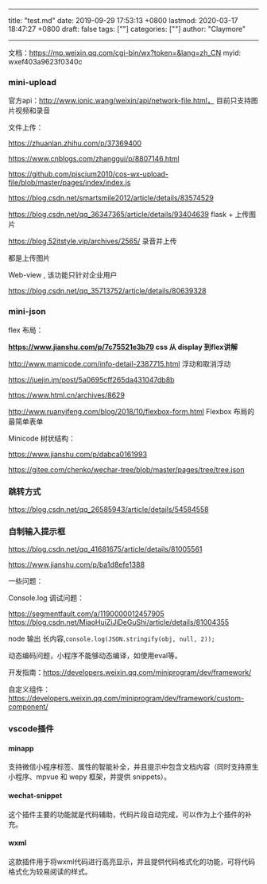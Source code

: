 
---
title: "test.md"
date: 2019-09-29 17:53:13 +0800
lastmod: 2020-03-17 18:47:27 +0800
draft: false
tags: [""]
categories: [""]
author: "Claymore"

---
文档：https://mp.weixin.qq.com/cgi-bin/wx?token=&lang=zh_CN
myid: wxef403a9623f0340c

### mini-upload

官方api：http://www.ionic.wang/weixin/api/network-file.html， 目前只支持图片视频和录音

文件上传：

https://zhuanlan.zhihu.com/p/37369400

https://www.cnblogs.com/zhanggui/p/8807146.html

https://github.com/piscium2010/cos-wx-upload-file/blob/master/pages/index/index.js

https://blog.csdn.net/smartsmile2012/article/details/83574529

https://blog.csdn.net/qq_36347365/article/details/93404639 flask + 上传图片	

https://blog.52itstyle.vip/archives/2565/ 录音并上传

都是上传图片



Web-view , 该功能只针对企业用户

https://blog.csdn.net/qq_35713752/article/details/80639328







### mini-json 

flex 布局：

**https://www.jianshu.com/p/7c75521e3b79  css 从 display 到flex讲解** 

http://www.mamicode.com/info-detail-2387715.html 浮动和取消浮动

https://juejin.im/post/5a0695cff265da431047db8b

https://www.html.cn/archives/8629

http://www.ruanyifeng.com/blog/2018/10/flexbox-form.html Flexbox 布局的最简单表单



Minicode 树状结构：

https://www.jianshu.com/p/dabca0161993

https://gitee.com/chenko/wechar-tree/blob/master/pages/tree/tree.json



### 跳转方式

https://blog.csdn.net/qq_26585943/article/details/54584558



### 自制输入提示框

https://blog.csdn.net/qq_41681675/article/details/81005561

https://www.jianshu.com/p/ba1d8efe1388



一些问题：

Console.log 调试问题：

https://segmentfault.com/a/1190000012457905
https://blog.csdn.net/MiaoHuiZiJiDeGuShi/article/details/81004355

node 输出 长内容,`console.log(JSON.stringify(obj, null, 2));`



动态编码问题，小程序不能够动态编译，如使用eval等。







开发指南：https://developers.weixin.qq.com/miniprogram/dev/framework/

自定义组件：https://developers.weixin.qq.com/miniprogram/dev/framework/custom-component/



### vscode插件

#### minapp

支持微信小程序标签、属性的智能补全，并且提示中包含文档内容（同时支持原生小程序、mpvue 和 wepy 框架，并提供 snippets）。

#### wechat-snippet

这个插件主要的功能就是代码辅助，代码片段自动完成，可以作为上个插件的补充。

#### wxml

这款插件用于将wxml代码进行高亮显示，并且提供代码格式化的功能，可将代码格式化为较易阅读的样式。

